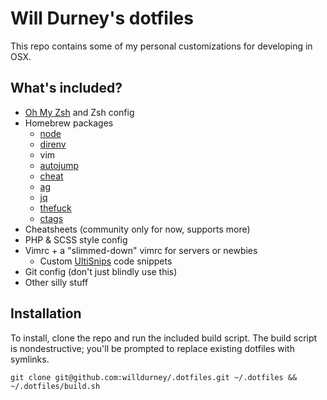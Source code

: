 # Will Durney's dotfiles

This repo contains some of my personal customizations for developing in OSX.

## What's included?

- [Oh My Zsh](https://ohmyz.sh/) and Zsh config
- Homebrew packages
  - [node](https://nodejs.org/en/)
  - [direnv](https://direnv.net/)
  - vim
  - [autojump](https://github.com/wting/autojump)
  - [cheat](https://github.com/cheat/cheat)
  - [ag](https://github.com/ggreer/the_silver_searcher)
  - [jq](https://github.com/stedolan/jq)
  - [thefuck](https://github.com/nvbn/thefuck)
  - [ctags](http://ctags.sourceforge.net/)
- Cheatsheets (community only for now, supports more)
- PHP & SCSS style config
- Vimrc + a "slimmed-down" vimrc for servers or newbies
  - Custom [UltiSnips](https://github.com/SirVer/ultisnips) code snippets
- Git config (don't just blindly use this)
- Other silly stuff

## Installation

To install, clone the repo and run the included build script. The build script is nondestructive;
you'll be prompted to replace existing dotfiles with symlinks.

```
git clone git@github.com:willdurney/.dotfiles.git ~/.dotfiles && ~/.dotfiles/build.sh
```
